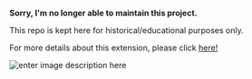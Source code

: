 **Sorry, I'm no longer able to maintain this project.** 
  
This repo is kept here for historical/educational purposes only.


For more details about this extension, please click [here!](https://marketplace.visualstudio.com/items?itemName=OmarRwemi.Amigo&ssr=false#overview)

![enter image description here](https://omarrwemi.gallerycdn.vsassets.io/extensions/omarrwemi/amigo/0.9.0/1597025918869/amigo_screenshot__1.png)
